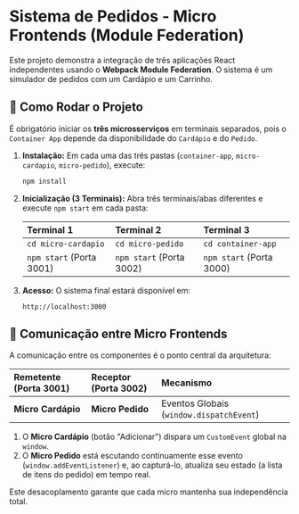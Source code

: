 # Sistema de Pedidos - Micro Frontends (Module Federation)

Este projeto demonstra a integração de três aplicações React independentes usando o **Webpack Module Federation**. O sistema é um simulador de pedidos com um Cardápio e um Carrinho.

## 🚀 Como Rodar o Projeto

É obrigatório iniciar os **três microsserviços** em terminais separados, pois o `Container App` depende da disponibilidade do `Cardápio` e do `Pedido`.

1.  **Instalação:** Em cada uma das três pastas (`container-app`, `micro-cardapio`, `micro-pedido`), execute:
    ```bash
    npm install
    ```

2.  **Inicialização (3 Terminais):** Abra três terminais/abas diferentes e execute `npm start` em cada pasta:

    | Terminal 1 | Terminal 2 | Terminal 3 |
    | :--- | :--- | :--- |
    | `cd micro-cardapio` | `cd micro-pedido` | `cd container-app` |
    | `npm start` (Porta 3001) | `npm start` (Porta 3002) | `npm start` (Porta 3000) |

3.  **Acesso:** O sistema final estará disponível em:
    ```
    http://localhost:3000
    ```

## 🤝 Comunicação entre Micro Frontends

A comunicação entre os componentes é o ponto central da arquitetura:

| Remetente (Porta 3001) | Receptor (Porta 3002) | Mecanismo |
| :--- | :--- | :--- |
| **Micro Cardápio** | **Micro Pedido** | Eventos Globais (`window.dispatchEvent`) |

1.  O **Micro Cardápio** (botão "Adicionar") dispara um `CustomEvent` global na `window`.
2.  O **Micro Pedido** está escutando continuamente esse evento (`window.addEventListener`) e, ao capturá-lo, atualiza seu estado (a lista de itens do pedido) em tempo real.

Este desacoplamento garante que cada micro mantenha sua independência total.
